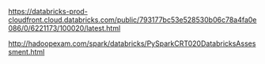 https://databricks-prod-cloudfront.cloud.databricks.com/public/793177bc53e528530b06c78a4fa0e086/0/6221173/100020/latest.html

http://hadoopexam.com/spark/databricks/PySparkCRT020DatabricksAssessment.html
